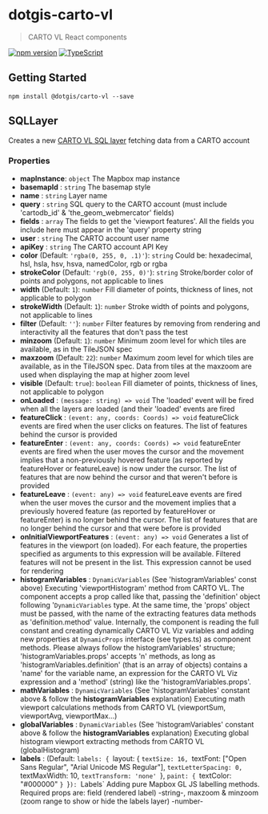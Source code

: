 # dotgis-carto-vl 

> CARTO VL React components 

[![npm version](https://img.shields.io/npm/v/@dotgis/carto-vl.svg?style=flat)](https://www.npmjs.com/package/@dotgis/carto-vl)
[![TypeScript](https://img.shields.io/badge/%3C%2F%3E-TypeScript-blue.svg)](https://github.com/microsoft/TypeScript)

## Getting Started

```
npm install @dotgis/carto-vl --save
```

## SQLLayer

Creates a new [CARTO VL SQL layer](https://carto.com/developers/carto-vl/reference/#cartosourcesql) fetching data from a CARTO account 

### Properties

* **mapInstance**: `object` The Mapbox map instance
* **basemapId** : `string` The basemap style
* **name** : `string` Layer name
* **query** : `string` SQL query to the CARTO account (must include 'cartodb_id' & 'the_geom_webmercator' fields)
* **fields** : `array` The fields to get the 'viewport features'. All the fields you include here must appear in the 'query' property string
* **user** : `string` The CARTO account user name
* **apiKey** : `string` The CARTO account API Key
* **color** (Default: `'rgba(0, 255, 0, .1)'`): `string` Could be: hexadecimal, hsl, hsla, hsv, hsva, namedColor, rgb or rgba
* **strokeColor** (Default: `'rgb(0, 255, 0)'`): `string` Stroke/border color of points and polygons, not applicable to lines
* **width** (Default: `1`): `number` Fill diameter of points, thickness of lines, not applicable to polygon
* **strokeWidth** (Default: `1`): `number` Stroke width of points and polygons, not applicable to lines
* **filter** (Default: `''`): `number` Filter features by removing from rendering and interactivity all the features that don't pass the test
* **minzoom** (Default: `1`): `number` Minimum zoom level for which tiles are available, as in the TileJSON spec
* **maxzoom** (Default: `22`): `number` Maximum zoom level for which tiles are available, as in the TileJSON spec. Data from tiles at the maxzoom are used when displaying the map at higher zoom level
* **visible** (Default: `true`): `boolean` Fill diameter of points, thickness of lines, not applicable to polygon
* **onLoaded** : `(message: string) => void` The 'loaded' event will be fired when all the layers are loaded (and their 'loaded' events are fired
* **featureClick** : `(event: any, coords: Coords) => void` featureClick events are fired when the user clicks on features. The list of features behind the cursor is provided
* **featureEnter** : `(event: any, coords: Coords) => void` featureEnter events are fired when the user moves the cursor and the movement implies that a non-previously hovered feature (as reported by featureHover or featureLeave) is now under the cursor. The list of features that are now behind the cursor and that weren't before is provided
* **featureLeave** : `(event: any) => void` featureLeave events are fired when the user moves the cursor and the movement implies that a previously hovered feature (as reported by featureHover or featureEnter) is no longer behind the cursor. The list of features that are no longer behind the cursor and that were before is provided
* **onInitialViewportFeatures** : `(event: any) => void` Generates a list of features in the viewport (on loaded). For each feature, the properties specified as arguments to this expression will be available. Filtered features will not be present in the list. This expression cannot be used for rendering
* **histogramVariables** : `DynamicVariables` (See 'histogramVariables' const above) Executing 'viewportHistogram' method from CARTO VL. The component accepts a prop called like that, passing the 'definition' object following '`DynamicVariables` type. At the same time, the 'props' object must be passed, with the name of the extracting features data methods as 'definition.method' value. Internally, the component is reading the full constant and creating dynamically CARTO VL Viz variables and adding new properties at `DynamicProps` interface (see types.ts) as component methods. Please always follow the histogramVariables' structure; 'histogramVariables.props' accepts 'n' methods, as long as 'histogramVariables.definition' (that is an array of objects) contains a 'name' for the variable name, an expression for the CARTO VL Viz expression and a 'method' (string) like the 'histogramVariables.props'.
* **mathVariables** : `DynamicVariables` (See 'histogramVariables' constant above & follow the **histogramVariables** explanation) Executing math viewport calculations methods from CARTO VL (viewportSum, viewportAvg, viewportMax...)
* **globalVariables** : `DynamicVariables` (See 'histogramVariables' constant above & follow the **histogramVariables** explanation) Executing global histogram viewport extracting methods from CARTO VL (globalHistogram)
* **labels** : 
  (Default: `labels: {
      `layout: {
        `textSize: 16,
        `textFont: ["Open Sans Regular", "Arial Unicode MS Regular"],
        `textLetterSpacing: 0,
        `textMaxWidth: 10,
        `textTransform: 'none'
      `},
      `paint: {
        `textColor: "#000000"
      `}
    `}`): `Labels` Adding pure Mapbox GL JS labelling methods. Required props are: field (rendered label) -string-, maxzoom & minzoom (zoom range to show or hide the labels layer) -number-

